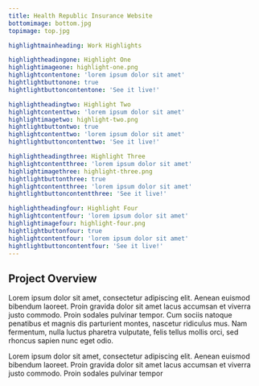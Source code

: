 ```yaml
---
title: Health Republic Insurance Website
bottomimage: bottom.jpg
topimage: top.jpg

highlightmainheading: Work Highlights

highlightheadingone: Highlight One
highlightimageone: highlight-one.png
highlightcontentone: 'lorem ipsum dolor sit amet'
hightlightbuttonone: true
hightlightbuttoncontentone: 'See it live!'

highlightheadingtwo: Highlight Two
highlightcontenttwo: 'lorem ipsum dolor sit amet'
highlightimagetwo: highlight-two.png
hightlightbuttontwo: true
highlightcontenttwo: 'lorem ipsum dolor sit amet'
hightlightbuttoncontenttwo: 'See it live!'

highlightheadingthree: Highlight Three
highlightcontentthree: 'lorem ipsum dolor sit amet'
highlightimagethree: highlight-three.png
hightlightbuttonthree: true
highlightcontentthree: 'lorem ipsum dolor sit amet'
hightlightbuttoncontentthree: 'See it live!'

highlightheadingfour: Highlight Four
highlightcontentfour: 'lorem ipsum dolor sit amet'
highlightimagefour: highlight-four.png
hightlightbuttonfour: true
highlightcontentfour: 'lorem ipsum dolor sit amet'
hightlightbuttoncontentfour: 'See it live!'
---
```


## Project Overview
Lorem ipsum dolor sit amet, consectetur adipiscing elit. Aenean euismod bibendum laoreet. Proin gravida dolor sit amet lacus accumsan et viverra justo commodo. Proin sodales pulvinar tempor. Cum sociis natoque penatibus et magnis dis parturient montes, nascetur ridiculus mus. Nam fermentum, nulla luctus pharetra vulputate, felis tellus mollis orci, sed rhoncus sapien nunc eget odio.

Lorem ipsum dolor sit amet, consectetur adipiscing elit. Aenean euismod bibendum laoreet. Proin gravida dolor sit amet lacus accumsan et viverra justo commodo. Proin sodales pulvinar tempor